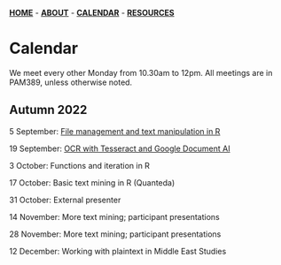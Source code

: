 [**HOME**](/index.md) - [**ABOUT**](/about.md) - [**CALENDAR**](/calendar.md) - [**RESOURCES**](/resources.md)

# Calendar

We meet every other Monday from 10.30am to 12pm. All meetings are in PAM389, unless otherwise noted.

## Autumn 2022
 
5 September: [File management and text manipulation in R](/contents/2022_09_05_seminar_readings.md)  

19 September: [OCR with Tesseract and Google Document AI](/contents/2022_09_19_seminar_readings.md)  

3 October: Functions and iteration in R   

17 October: Basic text mining in R (Quanteda)   

31 October: External presenter  

14 November: More text mining; participant presentations  

28 November: More text mining; participant presentations  

12 December: Working with plaintext in Middle East Studies   
